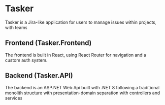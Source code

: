 # Tasker
Tasker is a Jira-like application for users to manage issues within projects, with teams

## Frontend (Tasker.Frontend)
The frontend is built in React, using React Router for navigation and a custom auth system.

## Backend (Tasker.API)
The backend is an ASP.NET Web Api built with .NET 8 following a traditional monolith structure with presentation-domain separation with controllers and services
